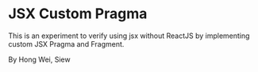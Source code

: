 # JSX Custom Pragma

This is an experiment to verify using jsx without ReactJS by implementing custom JSX Pragma and Fragment.

By Hong Wei, Siew